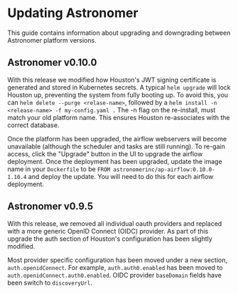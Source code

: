 # Updating Astronomer
This guide contains information about upgrading and downgrading between Astronomer platform versions.

## Astronomer v0.10.0
With this release we modified how Houston's JWT signing certificate is generated and stored in Kubernetes secrets. A typical `helm upgrade` will lock Houston up, preventing the system from fully booting up. To avoid this, you can `helm delete --purge <relase-name>`, followed by a `helm install -n <release-name> -f my-config.yaml .` The -n flag on the re-install, must match your old platform name. This ensures Houston re-associates with the correct database.

Once the platform has been upgraded, the airflow webservers will become unavailable (although the scheduler and tasks are still running). To re-gain access, click the "Upgrade" button in the UI to upgrade the airflow deployment. Once the deployment has been upgraded, update the image name in your `Dockerfile` to be `FROM astronomerinc/ap-airflow:0.10.0-1.10.4` and deploy the update. You will need to do this for each airflow deployment.

## Astronomer v0.9.5
With this release, we removed all individual oauth providers and replaced with a more generic OpenID Connect (OIDC) provider. As part of this upgrade the auth section of Houston's configuration has been slightly modified.

Most provider specific configuration has been moved under a new section, `auth.openidConnect`. For example, `auth.auth0.enabled` has been moved to `auth.openidConnect.auth0.enabled`. OIDC provider `baseDomain` fields have been switch to `discoveryUrl`.
